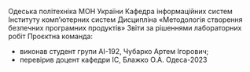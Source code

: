 Одеська політехніка МОН України
Кафедра інформаційних систем Інституту комп’ютерних систем
Дисципліна «Методологія створення безпечних програмних продуктів»
Звіти за рішеннями лабораторних робіт
Проєктна команда:
- виконав студент групи АІ-192, Чубарко Артем Ігорович;
- перевірив доцент кафедри ІС, Блажко О.А.
Одеса-2023
